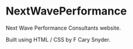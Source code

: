 # NextWavePerformance
 
 Next Wave Performance Consultants website.
 
 Built using HTML / CSS by F Cary Snyder.
